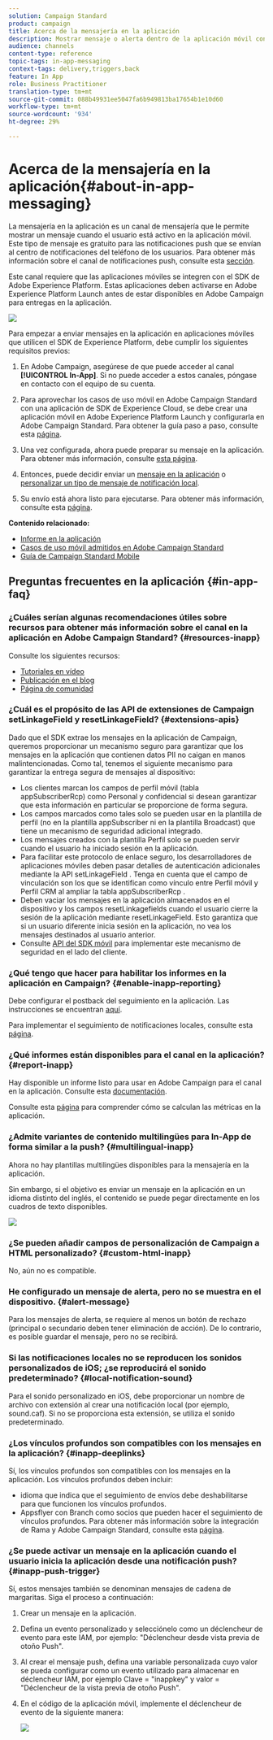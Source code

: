 ```yaml
---
solution: Campaign Standard
product: campaign
title: Acerca de la mensajería en la aplicación
description: Mostrar mensaje o alerta dentro de la aplicación móvil con mensajería en la aplicación.
audience: channels
content-type: reference
topic-tags: in-app-messaging
context-tags: delivery,triggers,back
feature: In App
role: Business Practitioner
translation-type: tm+mt
source-git-commit: 088b49931ee5047fa6b949813ba17654b1e10d60
workflow-type: tm+mt
source-wordcount: '934'
ht-degree: 29%

---
```



# Acerca de la mensajería en la aplicación{#about-in-app-messaging}

La mensajería en la aplicación es un canal de mensajería que le permite mostrar un mensaje cuando el usuario está activo en la aplicación móvil. Este tipo de mensaje es gratuito para las notificaciones push que se envían al centro de notificaciones del teléfono de los usuarios. Para obtener más información sobre el canal de notificaciones push, consulte esta [sección](../../channels/using/about-push-notifications.md).

Este canal requiere que las aplicaciones móviles se integren con el SDK de Adobe Experience Platform. Estas aplicaciones deben activarse en Adobe Experience Platform Launch antes de estar disponibles en Adobe Campaign para entregas en la aplicación.

![](assets/launch_campaign.png)

Para empezar a enviar mensajes en la aplicación en aplicaciones móviles que utilicen el SDK de Experience Platform, debe cumplir los siguientes requisitos previos:

1. En Adobe Campaign, asegúrese de que puede acceder al canal **[!UICONTROL In-App]**. Si no puede acceder a estos canales, póngase en contacto con el equipo de su cuenta.

1. Para aprovechar los casos de uso móvil en Adobe Campaign Standard con una aplicación de SDK de Experience Cloud, se debe crear una aplicación móvil en Adobe Experience Platform Launch y configurarla en Adobe Campaign Standard. Para obtener la guía paso a paso, consulte esta [página](https://helpx.adobe.com/es/campaign/kb/configuring-app-sdk.html).

1. Una vez configurada, ahora puede preparar su mensaje en la aplicación. Para obtener más información, consulte [esta página](../../channels/using/preparing-and-sending-an-in-app-message.md#preparing-your-in-app-message).

1. Entonces, puede decidir enviar un [mensaje en la aplicación](../../channels/using/customizing-an-in-app-message.md) o [personalizar un tipo de mensaje de notificación local](../../channels/using/customizing-an-in-app-message.md#customizing-a-local-notification-message-type).

1. Su envío está ahora listo para ejecutarse. Para obtener más información, consulte esta [página](../../channels/using/preparing-and-sending-an-in-app-message.md#sending-your-in-app-message).

**Contenido relacionado:**

* [Informe en la aplicación](../../reporting/using/in-app-report.md)
* [Casos de uso móvil admitidos en Adobe Campaign Standard](https://helpx.adobe.com/es/campaign/kb/configure-launch-rules-acs-use-cases.html)
* [Guía de Campaign Standard Mobile](https://helpx.adobe.com/es/campaign/kb/acs-mobile.html)

## Preguntas frecuentes en la aplicación {#in-app-faq}

### ¿Cuáles serían algunas recomendaciones útiles sobre recursos para obtener más información sobre el canal en la aplicación en Adobe Campaign Standard? {#resources-inapp}

Consulte los siguientes recursos:

* [Tutoriales en vídeo](https://docs.adobe.com/content/help/en/campaign-standard-learn/tutorials/communication-channels/mobile/in-app/in-app-message-overview.html)
* [Publicación en el blog](https://theblog.adobe.com/get-more-out-of-the-new-in-app-message-channel-from-adobe-campaign/)
* [Página de comunidad](https://experienceleaguecommunities.adobe.com/t5/adobe-campaign-standard/ct-p/adobe-campaign-standard-community)

### ¿Cuál es el propósito de las API de extensiones de Campaign setLinkageField y resetLinkageField? {#extensions-apis}

Dado que el SDK extrae los mensajes en la aplicación de Campaign, queremos proporcionar un mecanismo seguro para garantizar que los mensajes en la aplicación que contienen datos PII no caigan en manos malintencionadas. Como tal, tenemos el siguiente mecanismo para garantizar la entrega segura de mensajes al dispositivo:

* Los clientes marcan los campos de perfil móvil (tabla appSubscriberRcp) como Personal y confidencial si desean garantizar que esta información en particular se proporcione de forma segura.
* Los campos marcados como tales solo se pueden usar en la plantilla de perfil (no en la plantilla appSubscriber ni en la plantilla Broadcast) que tiene un mecanismo de seguridad adicional integrado.
* Los mensajes creados con la plantilla Perfil solo se pueden servir cuando el usuario ha iniciado sesión en la aplicación.
* Para facilitar este protocolo de enlace seguro, los desarrolladores de aplicaciones móviles deben pasar detalles de autenticación adicionales mediante la API setLinkageField . Tenga en cuenta que el campo de vinculación son los que se identifican como vínculo entre Perfil móvil y Perfil CRM al ampliar la tabla appSubscriberRcp .
* Deben vaciar los mensajes en la aplicación almacenados en el dispositivo y los campos resetLinkagefields cuando el usuario cierre la sesión de la aplicación mediante resetLinkageField. Esto garantiza que si un usuario diferente inicia sesión en la aplicación, no vea los mensajes destinados al usuario anterior.
* Consulte [API del SDK móvil](https://aep-sdks.gitbook.io/docs/using-mobile-extensions/adobe-campaign-standard/adobe-campaign-standard-api-reference) para implementar este mecanismo de seguridad en el lado del cliente.

### ¿Qué tengo que hacer para habilitar los informes en la aplicación en Campaign? {#enable-inapp-reporting}

Debe configurar el postback del seguimiento en la aplicación. Las instrucciones se encuentran [aquí](https://helpx.adobe.com/campaign/kb/config-app-in-launch.html#InApptrackingpostback).

Para implementar el seguimiento de notificaciones locales, consulte esta [página](../../administration/using/local-tracking.md).

### ¿Qué informes están disponibles para el canal en la aplicación? {#report-inapp}

Hay disponible un informe listo para usar en Adobe Campaign para el canal en la aplicación. Consulte esta [documentación](../../reporting/using/in-app-report.md).

Consulte esta [página](../../reporting/using/indicator-calculation.md#in-app-delivery) para comprender cómo se calculan las métricas en la aplicación.

### ¿Admite variantes de contenido multilingües para In-App de forma similar a la push? {#multilingual-inapp}

Ahora no hay plantillas multilingües disponibles para la mensajería en la aplicación.

Sin embargo, si el objetivo es enviar un mensaje en la aplicación en un idioma distinto del inglés, el contenido se puede pegar directamente en los cuadros de texto disponibles.

![](assets/faq_inapp.png)

### ¿Se pueden añadir campos de personalización de Campaign a HTML personalizado? {#custom-html-inapp}

No, aún no es compatible.

### He configurado un mensaje de alerta, pero no se muestra en el dispositivo. {#alert-message}

Para los mensajes de alerta, se requiere al menos un botón de rechazo (principal o secundario deben tener eliminación de acción). De lo contrario, es posible guardar el mensaje, pero no se recibirá.

### Si las notificaciones locales no se reproducen los sonidos personalizados de iOS; ¿se reproducirá el sonido predeterminado? {#local-notification-sound}

Para el sonido personalizado en iOS, debe proporcionar un nombre de archivo con extensión al crear una notificación local (por ejemplo, sound.caf). Si no se proporciona esta extensión, se utiliza el sonido predeterminado.

### ¿Los vínculos profundos son compatibles con los mensajes en la aplicación? {#inapp-deeplinks}

Sí, los vínculos profundos son compatibles con los mensajes en la aplicación. Los vínculos profundos deben incluir:

* idioma que indica que el seguimiento de envíos debe deshabilitarse para que funcionen los vínculos profundos.
* Appsflyer con Branch como socios que pueden hacer el seguimiento de vínculos profundos. Para obtener más información sobre la integración de Rama y Adobe Campaign Standard, consulte esta [página](https://help.branch.io/using-branch/docs/adobe-campaign-standard-1).

### ¿Se puede activar un mensaje en la aplicación cuando el usuario inicia la aplicación desde una notificación push? {#inapp-push-trigger}

Sí, estos mensajes también se denominan mensajes de cadena de margaritas. Siga el proceso a continuación:

1. Crear un mensaje en la aplicación.

1. Defina un evento personalizado y selecciónelo como un déclencheur de evento para este IAM, por ejemplo: &quot;Déclencheur desde vista previa de otoño Push&quot;.

1. Al crear el mensaje push, defina una variable personalizada cuyo valor se pueda configurar como un evento utilizado para almacenar en déclencheur IAM, por ejemplo Clave = &quot;inappkey&quot; y valor = &quot;Déclencheur de la vista previa de otoño Push&quot;.

1. En el código de la aplicación móvil, implemente el déclencheur de evento de la siguiente manera:

   ![](assets/faq_inapp_2.png)
